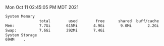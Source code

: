 Mon Oct 11 02:45:05 PM MDT 2021
```bash
System Memory
               total        used        free      shared  buff/cache   available
Mem:           7.7Gi       615Mi       4.9Gi       9.0Mi       2.2Gi       6.8Gi
Swap:          7.6Gi       292Mi       7.4Gi
System Storage
694M	.
```
```bash

